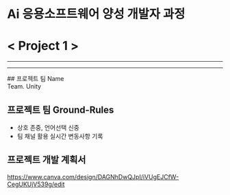 # **Ai 응용소프트웨어 양성 개발자 과정** <br>
# **< Project 1 >**
<hr><hr>
## 프로젝트 팀 Name <br> 
Team. Unity

## 프로젝트 팀 Ground-Rules<br>
- 상호 존중, 언어선택 신중<br>
- 팀 채널 활용 실시간 변동사항 기록<br>

## 프로젝트 개발 계획서<br>
  https://www.canva.com/design/DAGNhDwQJpI/iVUgEJCfW-CegUKUjV539g/edit
